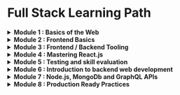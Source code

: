 # Full Stack Learning Path

<details>
	<summary>
	<strong>Module 1 : Basics of the Web</strong>
  </summary>

  ### [Internet Fundamentals](https://codedamn.com/learn/http-fundamentals)
  ### [HTML / CSS Fundamentals](https://codedamn.com/learn/html-css)

</details>

<details>
	<summary>
	<strong>Module 2 : Frontend Basics</strong>
  </summary>

  ### [Advanced HTML5 / CSS3](https://codedamn.com/learn/advanced-html-css)
  ### [JavaScript Essentials](https://codedamn.com/learn/javascript-basics)
  ### [Practice JavaScript with 10+ Projects](https://codedamn.com/learn/practice-10-projects-javascript)
  ### [Advanced Practical JavaScript](https://codedamn.com/learn/advanced-practical-javascript)
  ### [Using DevTools](https://codedamn.com/learn/chrome-devtools)

</details>

<details>
	<summary>
	<strong>Module 3 : Frontend / Backend Tooling</strong>
  </summary>

  ### [Version Control System](https://codedamn.com/learn/git-basics)
  ### [NPM and Yarn](https://codedamn.com/learn/npm-basics)

</details>

<details>
	<summary>
	<strong>Module 4 : Mastering React.js</strong>
  </summary>

  ### [React Fundamentals](https://codedamn.com/learn/reactjs)
  ### [React Query for network requests](https://codedamn.com/learn/react-query)
  ### [Advanced React Hooks](https://codedamn.com/learn/advanced-react-hooks)
  ### [Advanced React Concepts](https://codedamn.com/learn/advanced-react-concepts)
  ### [5 React Projects](https://codedamn.com/learn/reactjs-projects)
  ### [Advanced Theoretical JavaScript](https://codedamn.com/learn/reactjs-projects)


</details>

<details>
	<summary>
	<strong>Module 5 : Testing and skill evaluation</strong>
  </summary>

  ### [Testing Code with Cypress](https://codedamn.com/learn/testing-with-cypress)

</details>

<details>
	<summary>
	<strong>Module 6 : Introduction to backend web development</strong>
  </summary>

  ### [Linux Fundamentals](https://codedamn.com/learn/linux-cli-fundamentals)
  ### [Node.js Fundamentals](https://codedamn.com/learn/nodejs-fundamentals)

</details>

<details>
	<summary>
	<strong>Module 7 : Node.js, MongoDb and GraphQL APIs</strong>
  </summary>

  ### [Working with MongoDB](https://codedamn.com/learn/node-mongodb-fundamentals)
  ### [Understanding GraphQL](https://codedamn.com/learn/graphql-for-beginners)

</details>

<details>
	<summary>
	<strong>Module 8 : Production Ready Practices</strong>
  </summary>

  ### [Building production apps with Next.js](https://codedamn.com/learn/nextjs-fundamentals)
  ### [Caching with Redis](https://codedamn.com/learn/redis-caching-concepts-nodejs)
  ### [TypeScript Fundamentals](https://codedamn.com/learn/typescript-fundamentals)

</details>
